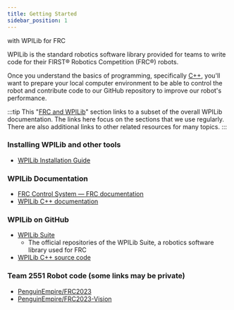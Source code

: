 ```yaml
---
title: Getting Started
sidebar_position: 1
---
```

with WPILib for FRC

WPILib is the standard robotics software library provided for teams to write code for their FIRST® Robotics Competition (FRC®) robots. 

Once you understand the basics of programming, specifically [C++](/docs/learn-to-code/cplusplus), you'll want to prepare your local computer environment to be able to control the robot and contribute code to our GitHub repository to improve our robot's performance.

:::tip
This "[FRC and WPILib](/docs/frc-and-wpilib/)" section links to a subset of the overall WPILib documentation. The links here focus on the sections that we use regularly. There are also additional links to other related resources for many topics. 
:::

### Installing WPILib and other tools
- [WPILib Installation Guide](https://docs.wpilib.org/en/stable/docs/zero-to-robot/step-2/wpilib-setup.html)

### WPILib Documentation
- [FRC Control System — FRC documentation](https://docs.wpilib.org/en/stable/index.html)
- [WPILib C++ documentation](https://first.wpi.edu/wpilib/allwpilib/docs/release/cpp/)

### WPILib on GitHub
- [WPILib Suite](https://github.com/wpilibsuite)
    * The official repositories of the WPILib Suite, a robotics software library used for FRC
- [WPILib C++ source code](https://github.com/wpilibsuite/allwpilib/tree/main/wpilibc/src/main/native/cpp)

### Team 2551 Robot code (some links may be private)
- [PenguinEmpire/FRC2023](https://github.com/PenguinEmpire/FRC2023)
- [PenguinEmpire/FRC2023-Vision](https://github.com/PenguinEmpire/FRC2023-Vision)